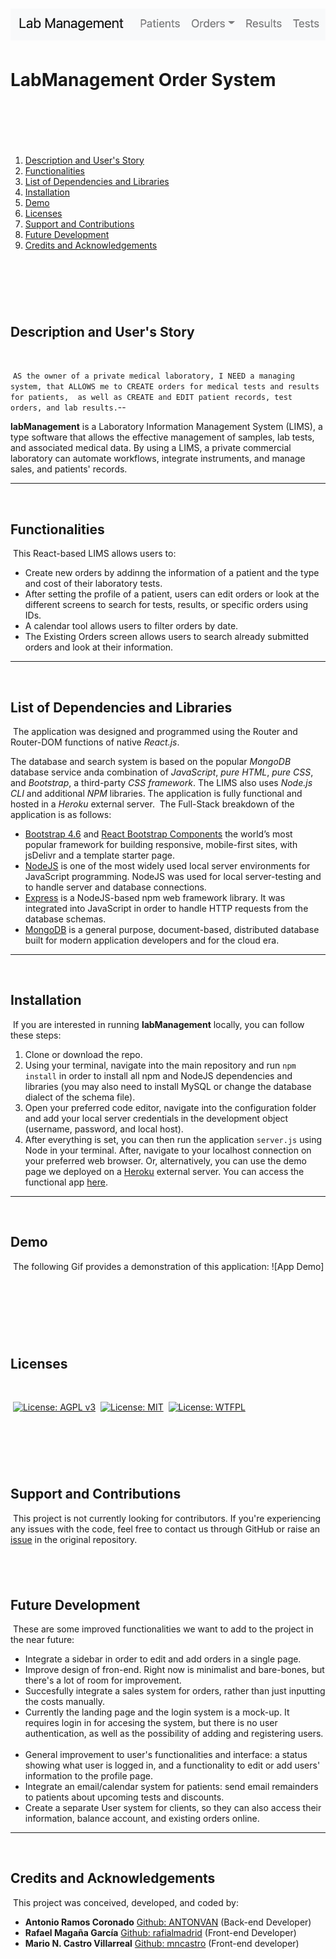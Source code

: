 # <img src="./assets/lab-management-header.png" /> 
# LabManagement Order System 
​
---

​
1. [Description and User's Story](#description-and-user's-story)
2. [Functionalities](#functionalities)
3. [List of Dependencies and Libraries](#list-of-dependencies-and-libraries) 
4. [Installation](#installation)
5. [Demo](#demo)
6. [Licenses](#licenses)
7. [Support and Contributions](#support-and-contributions)
8. [Future Development](#future-development)
9. [Credits and Acknowledgements](#credits-and-acknowledgements) 
​

​
---
​
## Description and User's Story 
​

​
​
``
AS the owner of a private medical laboratory,
I NEED a managing system,
that ALLOWS me to CREATE orders for medical tests and results for patients, 
as well as CREATE and EDIT patient records, test orders, and lab results.
``
​--

**labManagement** is a Laboratory Information Management System (LIMS), a type software that allows the effective management of samples, lab tests, and associated medical data. 
By using a LIMS, a private commercial laboratory can automate workflows, integrate instruments, and manage sales, and patients' records. 
​

---
​
## Functionalities
​
This React-based LIMS allows users to:
​
* Create new orders by addinng the information of a patient and the type and cost of their laboratory tests.
* After setting the profile of a patient, users can edit orders or look at the different screens to search for tests, results, or specific orders using IDs. 
* A calendar tool allows users to filter orders by date.
* The Existing Orders screen allows users to search already submitted orders and look at their information.​
​
---
​
## List of Dependencies and Libraries
​
The application was designed and programmed using the Router and Router-DOM functions of native *React.js*.

The database and search system is based on the popular *MongoDB* database service anda combination of *JavaScript*, *pure HTML*, *pure CSS*, and *Bootstrap*, a third-party *CSS framework*. The LIMS also uses *Node.js CLI* and additional *NPM* libraries. The application is fully functional and hosted in a *Heroku* external server.
​
The Full-Stack breakdown of the application is as follows:
​
* [Bootstrap 4.6](https://getbootstrap.com/docs/4.6/getting-started/introduction/) and [React Bootstrap Components](https://react-bootstrap.github.io/) the world’s most popular framework for building responsive, mobile-first sites, with jsDelivr and a template starter page.
​
* [NodeJS](https://nodejs.org/en/) is one of the most widely used local server environments for JavaScript programming. NodeJS was used for local server-testing and to handle server and database connections.
​
* [Express](https://www.npmjs.com/package/express) is a NodeJS-based npm web framework library. It was integrated into JavaScript in order to handle HTTP requests from the database schemas. 
​
* [MongoDB](https://www.mongodb.com/) is a general purpose, document-based, distributed database built for modern application developers and for the cloud era.  

---
​
## Installation
​
If you are interested in running **labManagement** locally, you can follow these steps:
​
1. Clone or download the repo.
​
2. Using your terminal, navigate into the main repository and run `npm install` in order to install all npm and NodeJS dependencies and libraries (you may also need to install MySQL or change the database dialect of the schema file).
​
3. Open your preferred code editor, navigate into the configuration folder and add your local server credentials in the development object (username, password, and local host).
​
4. After everything is set, you can then run the application `server.js` using Node in your terminal. After, navigate to your localhost connection on your preferred web browser. Or, alternatively, you can use the demo page we deployed on a [Heroku](https://www.heroku.com/platform) external server. You can access the functional app [here](https://labmanagement1.herokuapp.com/). 
​
---
​
## Demo
​
The following Gif provides a demonstration of this application:
​
![App Demo]
​

​
---
​
## Licenses
​

​
[![License: AGPL v3](https://img.shields.io/badge/License-AGPL%20v3-blue.svg)](https://www.gnu.org/licenses/agpl-3.0)
​
[![License: MIT](https://img.shields.io/badge/License-MIT-yellow.svg)](https://opensource.org/licenses/MIT)
​
[![License: WTFPL](https://img.shields.io/badge/License-WTFPL-brightgreen.svg)](http://www.wtfpl.net/about/)
​

​
---
​
## Support and Contributions
​
This project is not currently looking for contributors.
If you're experiencing any issues with the code, feel free to contact us through GitHub or raise an [issue](https://github.com/rafialmadrid/labManagement/issues) in the original repository. 
​

​
---

## Future Development
​
These are some improved functionalities we want to add to the project in the near future:
​
* Integrate a sidebar in order to edit and add orders in a single page. 
​
* Improve design of fron-end. Right now is minimalist and bare-bones, but there's a lot of room for improvement. 
​
* Succesfully integrate a sales system for orders, rather than just inputting the costs manually.
​
* Currently the landing page and the login system is a mock-up. It requires login in for accesing the system, but there is no user authentication, as well as the possibility of adding and registering users. 
​
* General improvement to user's functionalities and interface: a status showing what user is logged in, and a functionality to edit or add users' information to the profile page.
​
* Integrate an email/calendar system for patients: send email remainders to patients about upcoming tests and discounts. 
​
* Create a separate User system for clients, so they can also access their information, balance account, and existing orders online. 
​
---
​
## Credits and Acknowledgements
​
This project was conceived, developed, and coded by:
​
* **Antonio Ramos Coronado** [Github: ANTONVAN](https://github.com/ANTONVAN) (Back-end Developer)
* **Rafael Magaña García** [Github: rafialmadrid](https://github.com/rafialmadrid) (Front-end Developer)
* **Mario N. Castro Villarreal** [Github: mncastro](https://github.com/mncastro) (Front-end developer)
